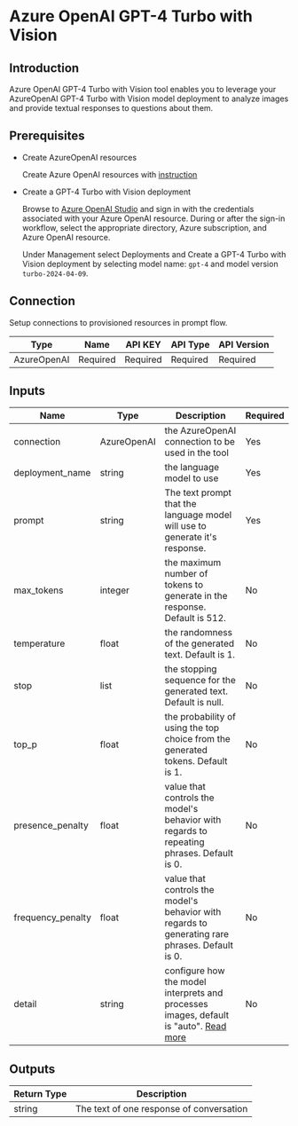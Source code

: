 # Azure OpenAI GPT-4 Turbo with Vision

## Introduction
Azure OpenAI GPT-4 Turbo with Vision tool enables you to leverage your AzureOpenAI GPT-4 Turbo with Vision model deployment to analyze images and provide textual responses to questions about them.

## Prerequisites

- Create AzureOpenAI resources

    Create Azure OpenAI resources with [instruction](https://learn.microsoft.com/en-us/azure/cognitive-services/openai/how-to/create-resource?pivots=web-portal)

- Create a GPT-4 Turbo with Vision deployment

    Browse to [Azure OpenAI Studio](https://oai.azure.com/) and sign in with the credentials associated with your Azure OpenAI resource. During or after the sign-in workflow, select the appropriate directory, Azure subscription, and Azure OpenAI resource.

    Under Management select Deployments and Create a GPT-4 Turbo with Vision deployment by selecting model name: `gpt-4` and model version `turbo-2024-04-09`.

## Connection

Setup connections to provisioned resources in prompt flow.

| Type        | Name     | API KEY  | API Type | API Version |
|-------------|----------|----------|----------|-------------|
| AzureOpenAI | Required | Required | Required | Required    |

## Inputs

| Name                   | Type        | Description                                                                                    | Required |
|------------------------|-------------|------------------------------------------------------------------------------------------------|----------|
| connection             | AzureOpenAI | the AzureOpenAI connection to be used in the tool                                              | Yes      |
| deployment\_name       | string      | the language model to use                                                                      | Yes      |
| prompt                 | string      | The text prompt that the language model will use to generate it's response.                    | Yes      |
| max\_tokens            | integer     | the maximum number of tokens to generate in the response. Default is 512.                      | No       |
| temperature            | float       | the randomness of the generated text. Default is 1.                                            | No       |
| stop                   | list        | the stopping sequence for the generated text. Default is null.                                 | No       |
| top_p                  | float       | the probability of using the top choice from the generated tokens. Default is 1.               | No       |
| presence\_penalty      | float       | value that controls the model's behavior with regards to repeating phrases. Default is 0.      | No       |
| frequency\_penalty     | float       | value that controls the model's behavior with regards to generating rare phrases. Default is 0. | No       |
| detail                 | string      | configure how the model interprets and processes images, default is "auto". [Read more](https://learn.microsoft.com/en-us/azure/ai-services/openai/how-to/gpt-with-vision?tabs=rest%2Csystem-assigned%2Cresource#detail-parameter-settings-in-image-processing-low-high-auto) | No       |

## Outputs

| Return Type | Description                              |
|-------------|------------------------------------------|
| string      | The text of one response of conversation |
